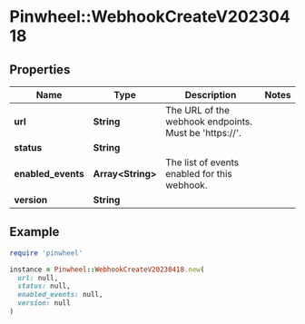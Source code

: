 # Pinwheel::WebhookCreateV20230418

## Properties

| Name | Type | Description | Notes |
| ---- | ---- | ----------- | ----- |
| **url** | **String** | The URL of the webhook endpoints. Must be &#39;https://&#39;. |  |
| **status** | **String** |  |  |
| **enabled_events** | **Array&lt;String&gt;** | The list of events enabled for this webhook. |  |
| **version** | **String** |  |  |

## Example

```ruby
require 'pinwheel'

instance = Pinwheel::WebhookCreateV20230418.new(
  url: null,
  status: null,
  enabled_events: null,
  version: null
)
```

